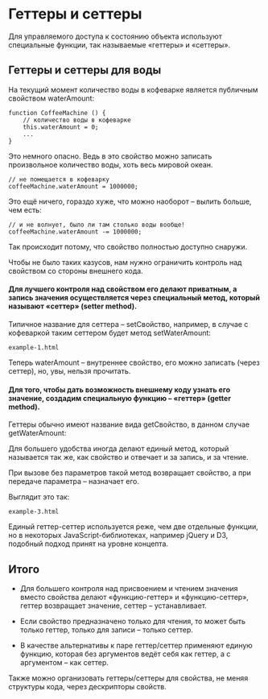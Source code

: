 
# Геттеры и сеттеры

Для управляемого доступа к состоянию объекта используют специальные функции, так называемые «геттеры» и «сеттеры».

## Геттеры и сеттеры для воды

На текущий момент количество воды в кофеварке является публичным свойством waterAmount:

    function CoffeeMachine () {
        // количество воды в кофеварке
        this.waterAmount = 0;
        ...
    }

Это немного опасно. Ведь в это свойство можно записать произвольное количество воды, хоть весь мировой океан.

    // не помещается в кофеварку
    coffeeMachine.waterAmount = 1000000;

Это ещё ничего, гораздо хуже, что можно наоборот – вылить больше, чем есть:

    // и не волнует, было ли там столько воды вообще!
    coffeeMachine.waterAmount -= 1000000;

Так происходит потому, что свойство полностью доступно снаружи.

Чтобы не было таких казусов, нам нужно ограничить контроль над свойством со стороны внешнего кода.

#### Для лучшего контроля над свойством его делают приватным, а запись значения осуществляется через специальный метод, который называют «сеттер» (setter method).

Типичное название для сеттера – setСвойство, например, в случае с кофеваркой таким сеттером будет метод setWaterAmount:

`example-1.html`

Теперь waterAmount – внутреннее свойство, его можно записать (через сеттер), но, увы, нельзя прочитать.

#### Для того, чтобы дать возможность внешнему коду узнать его значение, создадим специальную функцию – «геттер» (getter method).

Геттеры обычно имеют название вида getСвойство, в данном случае getWaterAmount:

Для большего удобства иногда делают единый метод, который называется так же, как свойство и отвечает и за запись, и за чтение.

При вызове без параметров такой метод возвращает свойство, а при передаче параметра – назначает его.

Выглядит это так:

`example-3.html`

Единый геттер-сеттер используется реже, чем две отдельные функции, но в некоторых JavaScript-библиотеках, например jQuery и D3, подобный подход принят на уровне концепта.

## Итого

* Для большего контроля над присвоением и чтением значения вместо свойства делают «функцию-геттер» и «функцию-сеттер», геттер возвращает значение, сеттер – устанавливает.

* Если свойство предназначено только для чтения, то может быть только геттер, только для записи – только сеттер.

* В качестве альтернативы к паре геттер/сеттер применяют единую функцию, которая без аргументов ведёт себя как геттер, а с аргументом – как сеттер.

Также можно организовать геттеры/сеттеры для свойства, не меняя структуры кода, через дескрипторы свойств.